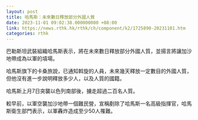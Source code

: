 ```yaml
---
layout: post
title: 哈馬斯：未來數日釋放部分外國人質
date: 2023-11-01 09:02:38.000000000 +08:00
link: https://news.rthk.hk/rthk/ch/component/k2/1725890-20231101.htm
categories: rthk
---
```


巴勒斯坦武裝組織哈馬斯表示，將在未來數日釋放部分外國人質，並揚言將讓加沙地帶成為以軍的墳場。

哈馬斯旗下的卡桑旅說，已通知斡旋的人員，未來幾天釋放一定數目的外國人質，但他沒有進一步說明釋放多少人，以及人質的國籍。

哈馬斯上月7日突襲以色列南部後，擄走超過二百名人質。

較早前，以軍空襲加沙地帶一個難民營，宣稱剷除了哈馬斯一名高級指揮官，哈馬斯衛生部門表示，以軍轟炸造成至少50人罹難。

